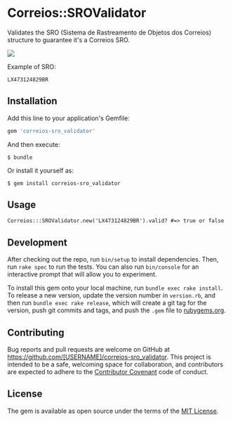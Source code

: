 # Correios::SROValidator

Validates the SRO (Sistema de Rastreamento de Objetos dos Correios) structure to guarantee it's a Correios SRO.

![](http://prodis.net.br/images/ruby/2011/correios_logo.png)

Example of SRO:

`LX473124829BR`

## Installation

Add this line to your application's Gemfile:

```ruby
gem 'correios-sro_validator'
```

And then execute:

    $ bundle

Or install it yourself as:

    $ gem install correios-sro_validator

## Usage

`Correios:::SROValidator.new('LX473124829BR').valid? #=> true or false`

## Development

After checking out the repo, run `bin/setup` to install dependencies. Then, run `rake spec` to run the tests. You can also run `bin/console` for an interactive prompt that will allow you to experiment.

To install this gem onto your local machine, run `bundle exec rake install`. To release a new version, update the version number in `version.rb`, and then run `bundle exec rake release`, which will create a git tag for the version, push git commits and tags, and push the `.gem` file to [rubygems.org](https://rubygems.org).

## Contributing

Bug reports and pull requests are welcome on GitHub at https://github.com/[USERNAME]/correios-sro_validator. This project is intended to be a safe, welcoming space for collaboration, and contributors are expected to adhere to the [Contributor Covenant](http://contributor-covenant.org) code of conduct.


## License

The gem is available as open source under the terms of the [MIT License](http://opensource.org/licenses/MIT).
